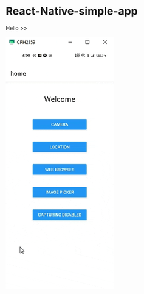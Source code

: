 # React-Native-simple-app

Hello >>


![Alt Text](https://github.com/AhmedHammamVX/React-Native-simple-app/blob/master/RN.gif)
